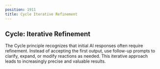 ```yaml
---
position: 1911
title: Cycle Iterative Refinement
---
```


## Cycle: Iterative Refinement



The Cycle principle recognizes that initial AI responses often require refinement. Instead of accepting the first output, use follow-up prompts to clarify, expand, or modify reactions as needed. This iterative approach leads to increasingly precise and valuable results.